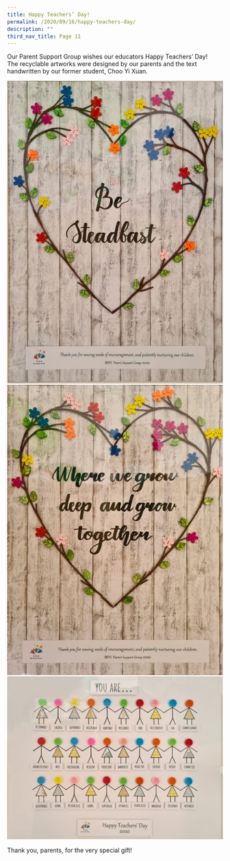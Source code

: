```yaml
---
title: Happy Teachers’ Day!
permalink: /2020/09/16/happy-teachers-day/
description: ""
third_nav_title: Page 11
---
```

<p>Our Parent Support Group wishes our educators Happy Teachers’ Day!<br>The recyclable artworks were designed by our parents and the text handwritten by our former student, Choo Yi Xuan.</p>
<img src="/images/Be-Steadfast-732x1024.jpg"><br>
<img src="/images/Where-we-grew-deep_photo-764x1024.jpg"><br>
<img src="/images/You-Are-1024x770.jpg">
<p>Thank you, parents, for the very special gift!</p>